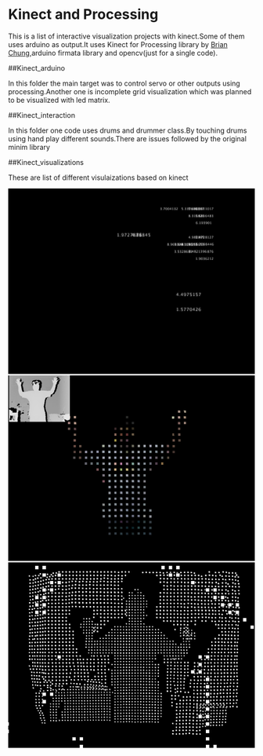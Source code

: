# Kinect and Processing

This is a list of interactive visualization projects with kinect.Some of them uses arduino as output.It uses Kinect for 
Processing library by [Brian Chung](http://www.magicandlove.com/blog/research/kinect-for-processing-library/),arduino 
firmata library and opencv(just for a single code).

##Kinect_arduino

In this folder the main target was to control servo or other outputs using processing.Another one is incomplete 
grid visualization which was planned to be visualized with led matrix.

##Kinect_interaction

In this folder one code uses drums and drummer class.By touching drums using hand play different sounds.There are issues
followed by the original minim library

##Kinect_visualizations

These are list of different visulaizations based on kinect

![alt text](https://github.com/samaeen/kinect-and-processing/blob/master/Kinect_visualizations/TypographyKinect1/screen-0138.tif "Typography")
![alt text](https://github.com/samaeen/kinect-and-processing/blob/master/Kinect_visualizations/exp_with_masks/screen-0086.tif "Masked Image")
![alt text](https://github.com/samaeen/kinect-and-processing/blob/master/Kinect_visualizations/Kinect_rects/screen-0413.tif "Rectangular")
